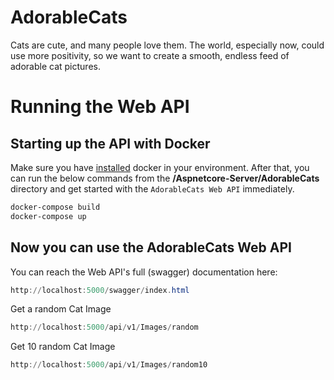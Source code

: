 # AdorableCats
Cats are cute, and many people love them. The world, especially now, could use more positivity, so we want to create a smooth, endless feed of adorable cat pictures.

# Running the Web API

## Starting up the API with Docker

Make sure you have [installed](https://docs.docker.com/docker-for-windows/install/) docker in your environment. After that, you can run the below commands from the **/Aspnetcore-Server/AdorableCats** directory and get started with the `AdorableCats Web API` immediately.

```powershell
docker-compose build
docker-compose up
```

## Now you can use the AdorableCats Web API

You can reach the Web API's full (swagger) documentation here: 
```powershell
http://localhost:5000/swagger/index.html
```
Get a random Cat Image
```powershell
http://localhost:5000/api/v1/Images/random
```
Get 10 random Cat Image
```powershell
http://localhost:5000/api/v1/Images/random10
```



